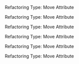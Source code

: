 
Refactoring Type: Move Attribute

Refactoring Type: Move Attribute

Refactoring Type: Move Attribute

Refactoring Type: Move Attribute

Refactoring Type: Move Attribute

Refactoring Type: Move Attribute
